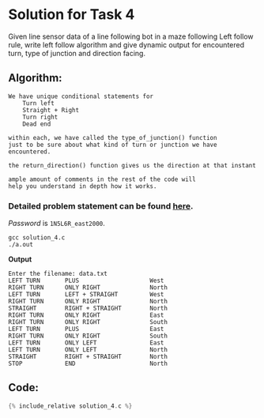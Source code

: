 # Solution for Task 4

Given line sensor data of a line following bot in a maze following Left follow rule, 
write left follow algorithm and give dynamic output for encountered turn, type of junction and direction facing. 

## Algorithm:

```
We have unique conditional statements for 
    Turn left
    Straight + Right
    Turn right
    Dead end

within each, we have called the type_of_junction() function 
just to be sure about what kind of turn or junction we have encountered.

the return_direction() function gives us the direction at that instant

ample amount of comments in the rest of the code will
help you understand in depth how it works.
```
 
### Detailed problem statement can be found [here](https://sra-vjti.github.io/eklavya2020-assignments/bonus.html).  

_Password_ is `1N5L6R_east2000`.  

```  
gcc solution_4.c  
./a.out  
```

**Output**  
```
Enter the filename: data.txt
LEFT TURN       PLUS                    West      
RIGHT TURN      ONLY RIGHT              North     
LEFT TURN       LEFT + STRAIGHT         West      
RIGHT TURN      ONLY RIGHT              North     
STRAIGHT        RIGHT + STRAIGHT        North     
RIGHT TURN      ONLY RIGHT              East      
RIGHT TURN      ONLY RIGHT              South     
LEFT TURN       PLUS                    East      
RIGHT TURN      ONLY RIGHT              South     
LEFT TURN       ONLY LEFT               East      
LEFT TURN       ONLY LEFT               North     
STRAIGHT        RIGHT + STRAIGHT        North     
STOP            END                     North      
```    

## Code:

```c
{% include_relative solution_4.c %}
```